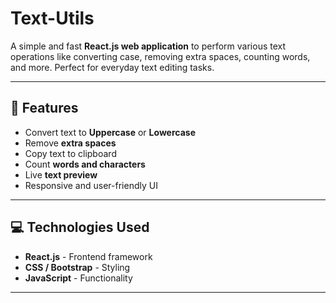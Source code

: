 # Text-Utils

A simple and fast **React.js web application** to perform various text operations like converting case, removing extra spaces, counting words, and more. Perfect for everyday text editing tasks.

---

## 🚀 Features

- Convert text to **Uppercase** or **Lowercase**
- Remove **extra spaces**
- Copy text to clipboard
- Count **words and characters**
- Live **text preview**
- Responsive and user-friendly UI

---

## 💻 Technologies Used

- **React.js** - Frontend framework
- **CSS / Bootstrap** - Styling
- **JavaScript** - Functionality

---


